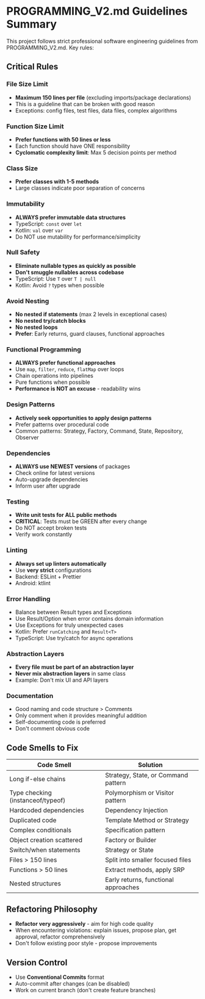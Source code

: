 # PROGRAMMING_V2.md Guidelines Summary

This project follows strict professional software engineering guidelines from PROGRAMMING_V2.md. Key rules:

## Critical Rules

### File Size Limit
- **Maximum 150 lines per file** (excluding imports/package declarations)
- This is a guideline that can be broken with good reason
- Exceptions: config files, test files, data files, complex algorithms

### Function Size Limit
- **Prefer functions with 50 lines or less**
- Each function should have ONE responsibility
- **Cyclomatic complexity limit**: Max 5 decision points per method

### Class Size
- **Prefer classes with 1-5 methods**
- Large classes indicate poor separation of concerns

### Immutability
- **ALWAYS prefer immutable data structures**
- TypeScript: `const` over `let`
- Kotlin: `val` over `var`
- Do NOT use mutability for performance/simplicity

### Null Safety
- **Eliminate nullable types as quickly as possible**
- **Don't smuggle nullables across codebase**
- TypeScript: Use `T` over `T | null`
- Kotlin: Avoid `?` types when possible

### Avoid Nesting
- **No nested if statements** (max 2 levels in exceptional cases)
- **No nested try/catch blocks**
- **No nested loops**
- **Prefer**: Early returns, guard clauses, functional approaches

### Functional Programming
- **ALWAYS prefer functional approaches**
- Use `map`, `filter`, `reduce`, `flatMap` over loops
- Chain operations into pipelines
- Pure functions when possible
- **Performance is NOT an excuse** - readability wins

### Design Patterns
- **Actively seek opportunities to apply design patterns**
- Prefer patterns over procedural code
- Common patterns: Strategy, Factory, Command, State, Repository, Observer

### Dependencies
- **ALWAYS use NEWEST versions** of packages
- Check online for latest versions
- Auto-upgrade dependencies
- Inform user after upgrade

### Testing
- **Write unit tests for ALL public methods**
- **CRITICAL**: Tests must be GREEN after every change
- Do NOT accept broken tests
- Verify work constantly

### Linting
- **Always set up linters automatically**
- Use **very strict** configurations
- Backend: ESLint + Prettier
- Android: ktlint

### Error Handling
- Balance between Result types and Exceptions
- Use Result/Option when error contains domain information
- Use Exceptions for truly unexpected cases
- Kotlin: Prefer `runCatching` and `Result<T>`
- TypeScript: Use try/catch for async operations

### Abstraction Layers
- **Every file must be part of an abstraction layer**
- **Never mix abstraction layers** in same class
- Example: Don't mix UI and API layers

### Documentation
- Good naming and code structure > Comments
- Only comment when it provides meaningful addition
- Self-documenting code is preferred
- Don't comment obvious code

## Code Smells to Fix

| Code Smell | Solution |
|------------|----------|
| Long if-else chains | Strategy, State, or Command pattern |
| Type checking (instanceof/typeof) | Polymorphism or Visitor pattern |
| Hardcoded dependencies | Dependency Injection |
| Duplicated code | Template Method or Strategy |
| Complex conditionals | Specification pattern |
| Object creation scattered | Factory or Builder |
| Switch/when statements | Strategy or State |
| Files > 150 lines | Split into smaller focused files |
| Functions > 50 lines | Extract methods, apply SRP |
| Nested structures | Early returns, functional approaches |

## Refactoring Philosophy
- **Refactor very aggressively** - aim for high code quality
- When encountering violations: explain issues, propose plan, get approval, refactor comprehensively
- Don't follow existing poor style - propose improvements

## Version Control
- Use **Conventional Commits** format
- Auto-commit after changes (can be disabled)
- Work on current branch (don't create feature branches)